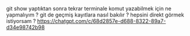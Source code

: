 git show yaptıktan sonra tekrar terminale komut yazabilmek için ne yapmalıyım ?
git de geçmiş kayıtlara nasıl bakılır ?
hepsini direkt görmek istiyorsam ?
https://chatgpt.com/c/68d2857e-d688-8322-89a7-d34e98742b98